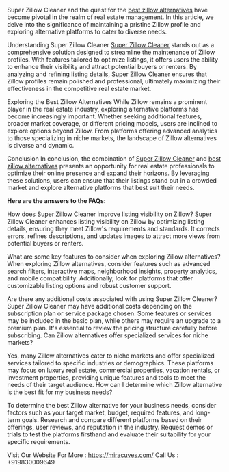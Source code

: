 Super Zillow Cleaner and the quest for the <a href="https://miracuves.com/solutions/zillow-clone/">best zillow alternatives</a> have become pivotal in the realm of real estate management. In this article, we delve into the significance of maintaining a pristine Zillow profile and exploring alternative platforms to cater to diverse needs.

Understanding Super Zillow Cleaner
<a href="https://miracuves.com/solutions/zillow-clone/">Super Zillow Cleaner</a> stands out as a comprehensive solution designed to streamline the maintenance of Zillow profiles. With features tailored to optimize listings, it offers users the ability to enhance their visibility and attract potential buyers or renters. By analyzing and refining listing details, Super Zillow Cleaner ensures that Zillow profiles remain polished and professional, ultimately maximizing their effectiveness in the competitive real estate market.

Exploring the Best Zillow Alternatives
While Zillow remains a prominent player in the real estate industry, exploring alternative platforms has become increasingly important. Whether seeking additional features, broader market coverage, or different pricing models, users are inclined to explore options beyond Zillow. From platforms offering advanced analytics to those specializing in niche markets, the landscape of Zillow alternatives is diverse and dynamic.

Conclusion
In conclusion, the combination of <a href="https://miracuves.com/solutions/zillow-clone/">Super Zillow Cleaner</a> and <a href="https://miracuves.com/solutions/zillow-clone/">best zillow alternatives</a> presents an opportunity for real estate professionals to optimize their online presence and expand their horizons. By leveraging these solutions, users can ensure that their listings stand out in a crowded market and explore alternative platforms that best suit their needs.

**Here are the answers to the FAQs:**

How does Super Zillow Cleaner improve listing visibility on Zillow?
Super Zillow Cleaner enhances listing visibility on Zillow by optimizing listing details, ensuring they meet Zillow's requirements and standards. It corrects errors, refines descriptions, and updates images to attract more views from potential buyers or renters.

What are some key features to consider when exploring Zillow alternatives?
When exploring Zillow alternatives, consider features such as advanced search filters, interactive maps, neighborhood insights, property analytics, and mobile compatibility. Additionally, look for platforms that offer customizable listing options and robust customer support.

Are there any additional costs associated with using Super Zillow Cleaner?
Super Zillow Cleaner may have additional costs depending on the subscription plan or service package chosen. Some features or services may be included in the basic plan, while others may require an upgrade to a premium plan. It's essential to review the pricing structure carefully before subscribing.
Can Zillow alternatives offer specialized services for niche markets?

Yes, many Zillow alternatives cater to niche markets and offer specialized services tailored to specific industries or demographics. These platforms may focus on luxury real estate, commercial properties, vacation rentals, or investment properties, providing unique features and tools to meet the needs of their target audience.
How can I determine which Zillow alternative is the best fit for my business needs?

To determine the best Zillow alternative for your business needs, consider factors such as your target market, budget, required features, and long-term goals. Research and compare different platforms based on their offerings, user reviews, and reputation in the industry. Request demos or trials to test the platforms firsthand and evaluate their suitability for your specific requirements.

Visit Our Website For More : https://miracuves.com/
Call Us :  +919830009649
